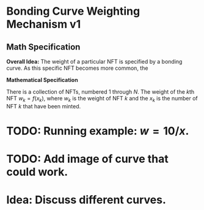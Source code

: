 # Bonding Curve Weighting Mechanism v1
## Math Specification 

**Overall Idea:**
The weight of a particular NFT is specified by a bonding curve. As this specific NFT becomes more common, the  

**Mathematical Specification**

There is a collection of NFTs, numbered 1 through $N$.
The weight of the $k$th NFT $w_k = f(x_k)$, where $w_k$ is the weight of NFT $k$ and the $x_k$ is the number of NFT $k$ that have been minted. 

# TODO: Running example: $w = 10/x$. 

# TODO: Add image of curve that could work.

# Idea: Discuss different curves. 




